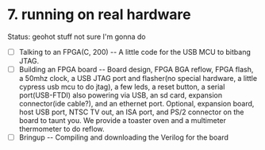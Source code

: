 # 7. running on real hardware

Status: geohot stuff not sure I'm gonna do

- [ ]  Talking to an FPGA(C, 200) -- A little code for the USB MCU to bitbang JTAG.
- [ ]  Building an FPGA board -- Board design, FPGA BGA reflow, FPGA flash, a 50mhz clock, a USB JTAG port and flasher(no special hardware, a little cypress usb mcu to do jtag), a few leds, a reset button, a serial port(USB-FTDI) also powering via USB, an sd card, expansion connector(ide cable?), and an ethernet port. Optional, expansion board, host USB port, NTSC TV out, an ISA port, and PS/2 connector on the board to taunt you. We provide a toaster oven and a multimeter thermometer to do reflow.
- [ ]  Bringup -- Compiling and downloading the Verilog for the board